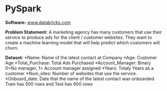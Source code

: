 # PySpark

**Software:**
www.databricks.com

**Problem Statement:**
A marketing agency has many customers that use their service to produce ads for the client / customer websites. They want to create a machine learning model that will help predict which customers will churn. 

**Dataset:**
*Name: Name of the latest contact at Company
*Age: Customer Age
*Total_Purchase: Total Ads Purchased
*Account_Manager: Binary 0=No manager, 1= Account manager assigned
*Years: Totaly Years as a customer
*Num_sites: Number of websites that use the service.
*Onboard_date: Date that the name of the latest contact was onboarded
Train has 500 rows and Test has 600 rows 
